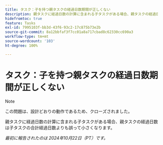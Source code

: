 ```yaml
---
title: タスク：子を持つ親タスクの経過日数期間が正しくない
description: 親タスクに経過日数の計算に含まれる子タスクがある場合、親タスクの経過日数は子タスクの合計経過日数よりも誤って小さくなります。
hidefromtoc: true
feature: Tasks
exl-id: 7995103f-bb3d-43f6-93c2-17c875b73e2b
source-git-commit: 8a12bbfaf3f7cc01a8a717cbad8c62330cc690a3
workflow-type: tm+mt
source-wordcount: '103'
ht-degree: 100%

---
```


# タスク：子を持つ親タスクの経過日数期間が正しくない

>[!NOTE]
>
>この問題は、設計どおりの動作であるため、クローズされました。

親タスクに経過日数の計算に含まれる子タスクがある場合、親タスクの経過日数は子タスクの合計経過日数よりも誤って小さくなります。

_最初に報告されたのは 2024年10月22日（PT）です。_
